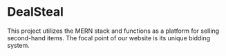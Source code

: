 # DealSteal
This project utilizes the MERN stack and functions as a platform for selling second-hand items. The focal point of our website is its unique bidding system.
